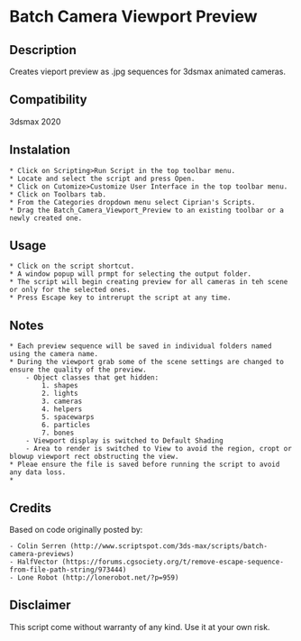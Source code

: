 # Batch Camera Viewport Preview

## Description

Creates vieport preview as .jpg sequences for 3dsmax animated cameras.

## Compatibility

3dsmax 2020

## Instalation

    * Click on Scripting>Run Script in the top toolbar menu.
    * Locate and select the script and press Open.
    * Click on Cutomize>Customize User Interface in the top toolbar menu.
    * Click on Toolbars tab.
    * From the Categories dropdown menu select Ciprian's Scripts.
    * Drag the Batch_Camera_Viewport_Preview to an existing toolbar or a newly created one.

## Usage

    * Click on the script shortcut.
    * A window popup will prmpt for selecting the output folder.
    * The script will begin creating preview for all cameras in teh scene or only for the selected ones.
    * Press Escape key to intrerupt the script at any time.

## Notes

    * Each preview sequence will be saved in individual folders named using the camera name.
    * During the viewport grab some of the scene settings are changed to ensure the quality of the preview.
        - Object classes that get hidden:
            1. shapes
            2. lights
            3. cameras
            4. helpers
            5. spacewarps
            6. particles
            7. bones
        - Viewport display is switched to Default Shading
        - Area to render is switched to View to avoid the region, cropt or blowup viewport rect obstructing the view.
    * Pleae ensure the file is saved before running the script to avoid any data loss.
    *

## Credits

Based on code originally posted by:

    - Colin Serren (http://www.scriptspot.com/3ds-max/scripts/batch-camera-previews)
    - HalfVector (https://forums.cgsociety.org/t/remove-escape-sequence-from-file-path-string/973444)
    - Lone Robot (http://lonerobot.net/?p=959)

## Disclaimer

This script come without warranty of any kind. Use it at your own risk.
